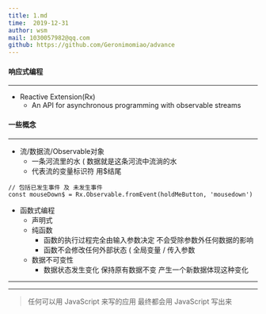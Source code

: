```yaml
---
title: 1.md
time:  2019-12-31
author: wsm
mail: 1030057982@qq.com
github: https://github.com/Geronimomiao/advance
---
```


#### 响应式编程 
****
* Reactive Extension(Rx)
	* An API for asynchronous programming with observable streams

#### 一些概念
*****
* 流/数据流/Observable对象
	* 一条河流里的水 ( 数据就是这条河流中流淌的水
	* 代表流的变量标识符 用$结尾
```
// 包括已发生事件 及 未发生事件
const mouseDown$ = Rx.Observable.fromEvent(holdMeButton, 'mousedown')
```

* 函数式编程
	* 声明式
	* 纯函数
		* 函数的执行过程完全由输入参数决定 不会受除参数外任何数据的影响
		* 函数不会修改任何外部状态 ( 全局变量 / 传入参数 
	* 数据不可变性 
		* 数据状态发生变化 保持原有数据不变 产生一个新数据体现这种变化





****
****
> 任何可以用 JavaScript 来写的应用 最终都会用 JavaScript 写出来

	


